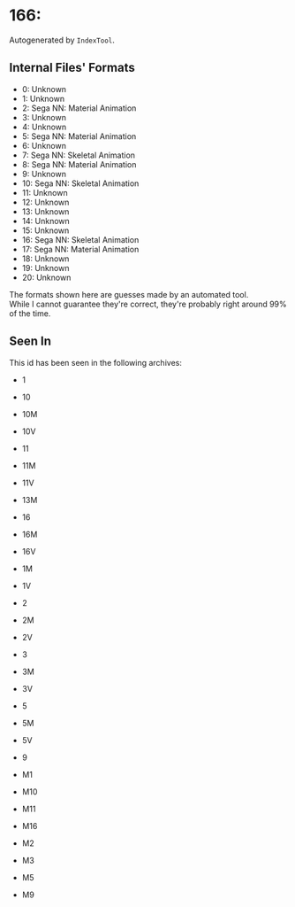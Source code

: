 # 166: 

Autogenerated by `IndexTool`.  



## Internal Files' Formats
- 0: Unknown
- 1: Unknown
- 2: Sega NN: Material Animation
- 3: Unknown
- 4: Unknown
- 5: Sega NN: Material Animation
- 6: Unknown
- 7: Sega NN: Skeletal Animation
- 8: Sega NN: Material Animation
- 9: Unknown
- 10: Sega NN: Skeletal Animation
- 11: Unknown
- 12: Unknown
- 13: Unknown
- 14: Unknown
- 15: Unknown
- 16: Sega NN: Skeletal Animation
- 17: Sega NN: Material Animation
- 18: Unknown
- 19: Unknown
- 20: Unknown

The formats shown here are guesses made by an automated tool.  
While I cannot guarantee they're correct, they're probably right around 99% of the time.

## Seen In

This id has been seen in the following archives:  

- 1  

- 10  

- 10M  

- 10V  

- 11  

- 11M  

- 11V  

- 13M  

- 16  

- 16M  

- 16V  

- 1M  

- 1V  

- 2  

- 2M  

- 2V  

- 3  

- 3M  

- 3V  

- 5  

- 5M  

- 5V  

- 9  

- M1  

- M10  

- M11  

- M16  

- M2  

- M3  

- M5  

- M9  
